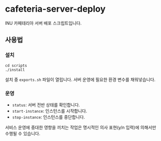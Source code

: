 # cafeteria-server-deploy

INU 카페테리아 서버 배포 스크립트입니다.

## 사용법

### 설치

```
cd scripts
./install
```

설치 중 `exports.sh` 파일이 열립니다. 서버 운영에 필요한 환경 변수를 채워넣습니다.

### 운영

- `status`: 서버 전반 상태를 확인합니다.
- `start-instance`: 인스턴스를 시작합니다.
- `stop-instance`: 인스턴스를 중단합니다.

서비스 운영에 중대한 영향을 끼치는 작업은 명시적인 의사 표현(y/n 입력)에 의해서만 수행될 수 있습니다.
